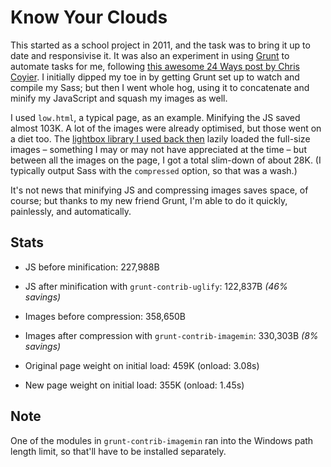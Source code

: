 Know Your Clouds
================

This started as a school project in 2011, and the task was to bring it up to date and responsivise it. It was also an experiment in using [Grunt](http://gruntjs.com/) to automate tasks for me, following [this awesome 24 Ways post by Chris Coyier](http://24ways.org/2013/grunt-is-not-weird-and-hard/). I initially dipped my toe in by getting Grunt set up to watch and compile my Sass; but then I went whole hog, using it to concatenate and minify my JavaScript and squash my images as well.

I used `low.html`, a typical page, as an example. Minifying the JS saved almost 103K. A lot of the images were already optimised, but those went on a diet too. The [lightbox library I used back then](http://lokeshdhakar.com/projects/lightbox2/) lazily loaded the full-size images &ndash; something I may or may not have appreciated at the time &ndash; but between all the images on the page, I got a total slim-down of about 28K. (I typically output Sass with the `compressed` option, so that was a wash.)

It's not news that minifying JS and compressing images saves space, of course; but thanks to my new friend Grunt, I'm able to do it quickly, painlessly, and automatically.

Stats
-----
- JS before minification: 227,988B
- JS after minification with `grunt-contrib-uglify`: 122,837B *(46% savings)*

- Images before compression: 358,650B
- Images after compression with `grunt-contrib-imagemin`: 330,303B *(8% savings)*

- Original page weight on initial load: 459K (onload: 3.08s)
- New page weight on initial load: 355K (onload: 1.45s)

Note
----
One of the modules in `grunt-contrib-imagemin` ran into the Windows path length limit, so that'll have to be installed separately.

